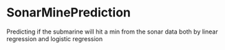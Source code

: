 # SonarMinePrediction
Predicting if the submarine will hit a min from the sonar data both by linear regression and logistic regression
